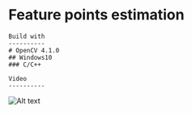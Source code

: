 
 Feature points estimation
 =========================
   
    Build with
    ----------
    # OpenCV 4.1.0
    ## Windows10
    ### C/C++
   
    Video
    ----------
   ![Alt text](/path/to/img.jpg "Optional title")
